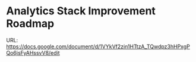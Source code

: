 # Analytics Stack Improvement Roadmap

URL: https://docs.google.com/document/d/1VYkVf2zin1HTtzA_TQwdpz3hHPxgPQo6jsFyAHssvV8/edit
